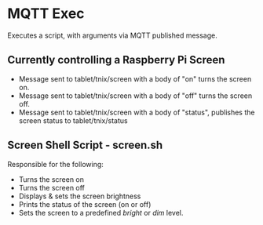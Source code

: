 # MQTT Exec
Executes a script, with arguments via MQTT published message. 

## Currently controlling a Raspberry Pi Screen

* Message sent to tablet/tnix/screen with a body of "on" turns the screen on.
* Message sent to tablet/tnix/screen with a body of "off" turns the screen off.
* Message sent to tablet/tnix/screen with a body of "status", publishes the screen status to tablet/tnix/status

## Screen Shell Script - screen.sh

Responsible for the following:

* Turns the screen on
* Turns the screen off
* Displays & sets the screen brightness
* Prints the status of the screen (on or off)
* Sets the screen to a predefined *bright* or *dim* level.
